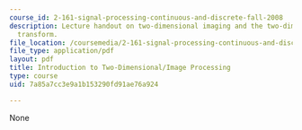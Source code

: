 ```yaml
---
course_id: 2-161-signal-processing-continuous-and-discrete-fall-2008
description: Lecture handout on two-dimensional imaging and the two-dimensional Fourier
  transform.
file_location: /coursemedia/2-161-signal-processing-continuous-and-discrete-fall-2008/7a85a7cc3e9a1b153290fd91ae76a924_freqdom.pdf
file_type: application/pdf
layout: pdf
title: Introduction to Two-Dimensional/Image Processing
type: course
uid: 7a85a7cc3e9a1b153290fd91ae76a924

---
```

None
